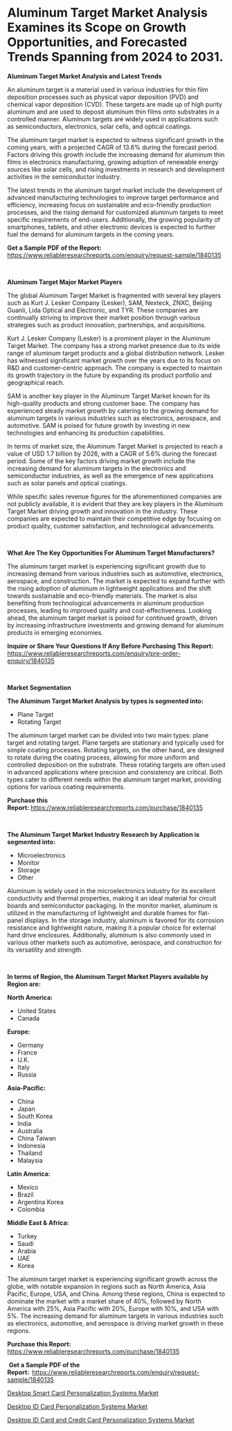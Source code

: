 <p><h1>Aluminum Target Market Analysis Examines its Scope on Growth Opportunities, and Forecasted Trends Spanning from 2024 to 2031.</h1></p><p><strong>Aluminum Target Market Analysis and Latest Trends</strong></p>
<p><p>An aluminum target is a material used in various industries for thin film deposition processes such as physical vapor deposition (PVD) and chemical vapor deposition (CVD). These targets are made up of high purity aluminum and are used to deposit aluminum thin films onto substrates in a controlled manner. Aluminum targets are widely used in applications such as semiconductors, electronics, solar cells, and optical coatings.</p><p>The aluminum target market is expected to witness significant growth in the coming years, with a projected CAGR of 13.6% during the forecast period. Factors driving this growth include the increasing demand for aluminum thin films in electronics manufacturing, growing adoption of renewable energy sources like solar cells, and rising investments in research and development activities in the semiconductor industry.</p><p>The latest trends in the aluminum target market include the development of advanced manufacturing technologies to improve target performance and efficiency, increasing focus on sustainable and eco-friendly production processes, and the rising demand for customized aluminum targets to meet specific requirements of end-users. Additionally, the growing popularity of smartphones, tablets, and other electronic devices is expected to further fuel the demand for aluminum targets in the coming years.</p></p>
<p><strong>Get a Sample PDF of the Report:&nbsp;</strong> <a href="https://www.reliableresearchreports.com/enquiry/request-sample/1840135">https://www.reliableresearchreports.com/enquiry/request-sample/1840135</a></p>
<p>&nbsp;</p>
<p><strong>Aluminum Target Major Market Players</strong></p>
<p><p>The global Aluminum Target Market is fragmented with several key players such as Kurt J. Lesker Company (Lesker), SAM, Nexteck, ZNXC, Beijing Guanli, Lida Optical and Electronic, and TYR. These companies are continually striving to improve their market position through various strategies such as product innovation, partnerships, and acquisitions.</p><p>Kurt J. Lesker Company (Lesker) is a prominent player in the Aluminum Target Market. The company has a strong market presence due to its wide range of aluminum target products and a global distribution network. Lesker has witnessed significant market growth over the years due to its focus on R&D and customer-centric approach. The company is expected to maintain its growth trajectory in the future by expanding its product portfolio and geographical reach.</p><p>SAM is another key player in the Aluminum Target Market known for its high-quality products and strong customer base. The company has experienced steady market growth by catering to the growing demand for aluminum targets in various industries such as electronics, aerospace, and automotive. SAM is poised for future growth by investing in new technologies and enhancing its production capabilities.</p><p>In terms of market size, the Aluminum Target Market is projected to reach a value of USD 1.7 billion by 2026, with a CAGR of 5.6% during the forecast period. Some of the key factors driving market growth include the increasing demand for aluminum targets in the electronics and semiconductor industries, as well as the emergence of new applications such as solar panels and optical coatings.</p><p>While specific sales revenue figures for the aforementioned companies are not publicly available, it is evident that they are key players in the Aluminum Target Market driving growth and innovation in the industry. These companies are expected to maintain their competitive edge by focusing on product quality, customer satisfaction, and technological advancements.</p></p>
<p>&nbsp;</p>
<p><strong>What Are The Key Opportunities For Aluminum Target Manufacturers?</strong></p>
<p><p>The aluminum target market is experiencing significant growth due to increasing demand from various industries such as automotive, electronics, aerospace, and construction. The market is expected to expand further with the rising adoption of aluminum in lightweight applications and the shift towards sustainable and eco-friendly materials. The market is also benefiting from technological advancements in aluminum production processes, leading to improved quality and cost-effectiveness. Looking ahead, the aluminum target market is poised for continued growth, driven by increasing infrastructure investments and growing demand for aluminum products in emerging economies.</p></p>
<p><strong>Inquire or Share Your Questions If Any Before Purchasing This Report:</strong> <a href="https://www.reliableresearchreports.com/enquiry/pre-order-enquiry/1840135">https://www.reliableresearchreports.com/enquiry/pre-order-enquiry/1840135</a></p>
<p>&nbsp;</p>
<p><strong>Market Segmentation</strong></p>
<p><strong>The Aluminum Target Market Analysis by types is segmented into:</strong></p>
<p><ul><li>Plane Target</li><li>Rotating Target</li></ul></p>
<p><p>The aluminum target market can be divided into two main types: plane target and rotating target. Plane targets are stationary and typically used for simple coating processes. Rotating targets, on the other hand, are designed to rotate during the coating process, allowing for more uniform and controlled deposition on the substrate. These rotating targets are often used in advanced applications where precision and consistency are critical. Both types cater to different needs within the aluminum target market, providing options for various coating requirements.</p></p>
<p><strong>Purchase this Report:&nbsp;</strong><a href="https://www.reliableresearchreports.com/purchase/1840135">https://www.reliableresearchreports.com/purchase/1840135</a></p>
<p>&nbsp;</p>
<p><strong>The Aluminum Target Market Industry Research by Application is segmented into:</strong></p>
<p><ul><li>Microelectronics</li><li>Monitor</li><li>Storage</li><li>Other</li></ul></p>
<p><p>Aluminum is widely used in the microelectronics industry for its excellent conductivity and thermal properties, making it an ideal material for circuit boards and semiconductor packaging. In the monitor market, aluminum is utilized in the manufacturing of lightweight and durable frames for flat-panel displays. In the storage industry, aluminum is favored for its corrosion resistance and lightweight nature, making it a popular choice for external hard drive enclosures. Additionally, aluminum is also commonly used in various other markets such as automotive, aerospace, and construction for its versatility and strength.</p></p>
<p>&nbsp;</p>
<p><strong>In terms of Region, the Aluminum Target Market Players available by Region are:</strong></p>
<p>
    <p> <strong> North America: </strong>
        <ul>
            <li>United States</li>
            <li>Canada</li>
        </ul>
        </p> 
    <p> <strong> Europe: </strong>
        <ul>
            <li>Germany</li>
            <li>France</li>
            <li>U.K.</li>
            <li>Italy</li>
            <li>Russia</li>
        </ul>
        </p> 
    <p> <strong> Asia-Pacific: </strong>
        <ul>
            <li>China</li>
            <li>Japan</li>
            <li>South Korea</li>
            <li>India</li>
            <li>Australia</li>
            <li>China Taiwan</li>
            <li>Indonesia</li>
            <li>Thailand</li>
            <li>Malaysia</li>
        </ul>
        </p> 
    <p> <strong> Latin America: </strong>
        <ul>
            <li>Mexico</li>
            <li>Brazil</li>
            <li>Argentina Korea</li>
            <li>Colombia</li>
        </ul>
        </p> 
    <p> <strong> Middle East & Africa: </strong>
        <ul>
            <li>Turkey</li>
            <li>Saudi</li>
            <li>Arabia</li>
            <li>UAE</li>
            <li>Korea</li>
        </ul>
    </p>
    </p>
<p><p>The aluminum target market is experiencing significant growth across the globe, with notable expansion in regions such as North America, Asia Pacific, Europe, USA, and China. Among these regions, China is expected to dominate the market with a market share of 40%, followed by North America with 25%, Asia Pacific with 20%, Europe with 10%, and USA with 5%. The increasing demand for aluminum targets in various industries such as electronics, automotive, and aerospace is driving market growth in these regions.</p></p>
<p><strong>Purchase this Report: </strong><a href="https://www.reliableresearchreports.com/purchase/1840135">https://www.reliableresearchreports.com/purchase/1840135</a></p>
<p>&nbsp;<strong>Get a Sample PDF of the Report:&nbsp;&nbsp;</strong><a href="https://www.reliableresearchreports.com/enquiry/request-sample/1840135">https://www.reliableresearchreports.com/enquiry/request-sample/1840135</a></p>
<p><strong></strong></p>
<p><p><a href="https://view.publitas.com/reportprime-1/desktop-smart-card-personalization-systems-market-size-share-trends-analysis-report-by-application-regional-outlook-competitive-strategies-and-segment-forecasts-2024-2031/">Desktop Smart Card Personalization Systems Market</a></p><p><a href="https://view.publitas.com/reportprime-1/desktop-id-card-personalization-systems-market-size-and-growth-market-segmentation-regional-and-country-breakdowns-and-market-trends-for-period-from-2024-2031/">Desktop ID Card Personalization Systems Market</a></p><p><a href="https://view.publitas.com/reportprime-1/desktop-id-card-and-credit-card-personalization-systems-market-size-and-growth-market-segmentation-regional-and-country-breakdowns-and-market-trends-for-period-from-2024-2031/">Desktop ID Card and Credit Card Personalization Systems Market</a></p></p>